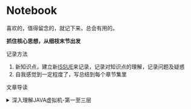 # Notebook

喜欢的，值得留念的，就记下来，总会有用的。

**抓住核心思想，从细枝末节出发**

记录方法
1. 新知识点，建立新[ISSUE](https://github.com/peteryuanpan/notebook/issues)来记录，记录对知识点的理解，记录问题及疑惑
2. 自我感觉到一定程度了，写总结到每个章节集里

文章导读

<details>
    <summary>深入理解JAVA虚拟机-第一至三层</summary>
    
+ [第0章：JVM基础概念](深入理解JAVA虚拟机-第一至三层#第0章jvm基础概念)
+ [第1章：类加载机制与类加载器](深入理解JAVA虚拟机-第一至三层#第1章类加载机制与类加载器)
+ [第2章：类文件结构与字节码指令](深入理解JAVA虚拟机-第一至三层#第2章类文件结构与字节码指令)
+ [第3章：运行时数据区域](深入理解JAVA虚拟机-第一至三层#第3章运行时数据区域)
+ [第4章：字节码执行引擎](深入理解JAVA虚拟机-第一至三层#第4章字节码执行引擎)
+ [第5章：对象的生命周期](深入理解JAVA虚拟机-第一至三层#第5章对象的生命周期)
+ [第6章：垃圾收集机制](深入理解JAVA虚拟机-第一至三层#第6章垃圾收集机制)
+ [第7章：jvm性能调优实战](深入理解JAVA虚拟机-第一至三层#第7章jvm性能调优实战)
+ [第8章：jvm面试题总结](深入理解JAVA虚拟机-第一至三层#第8章jvm面试题总结)
</details>

